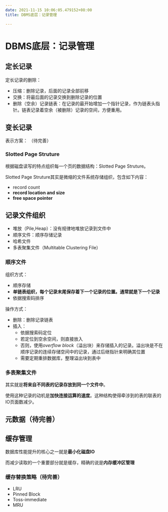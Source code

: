 ```yaml
---
date: 2021-11-15 10:06:05.479152+08:00
title: DBMS底层：记录管理

---
```

# DBMS底层：记录管理
## 定长记录
定长记录的删除：
- 压缩：删除记录，后面的记录全部前移
- 交换：将最后面的记录交换到删除记录的位置
- 删除（空余）记录链表：在记录的最开始增加一个指针记录，作为链表头指针。链表记录着空余（被删除）记录的空间，方便重用。

## 变长记录
表示方案：
（待完善）

### Slotted Page Struture
根据磁盘读写的特点组织每一个页的数据结构：Slotted Page Struture。

Slotted Page Struture其实是微缩的文件系统存储组织，包含如下内容：
- record count
- **record location and size**
- **free space pointer**

## 记录文件组织
- 堆放（Pile,Heap）：没有规律地堆放记录到文件中
- 顺序文件：顺序存储记录
- 哈希文件
- 多表聚集文件（Multitable Clustering File）

### 顺序文件
组织方式：
- 顺序存储
- **单链表组织，每个记录末尾保存着下一个记录的位置。通常就是下一个记录**
- 依据搜索码排序

操作方式：
- 删除：删除记录链表
- 插入：
  - 依据搜索码定位
  - 若定位到空余空间，则直接放入
  - 否则，使用*overflow block*（溢出块）来存储插入的记录。溢出块是不在顺序记录的连续存储空间中的记录，通过后继指针来明确其位置
  - 需要定期重排数据库，整理溢出块到表中


### 多表聚集文件
其实就是**将来自不同表的记录存放到同一个文件中**。

使用这种记录的动机是**加快连接运算的速度**。这种结构使得牵涉到的表的联表的IO页面数减少。


## 元数据（待完善）

## 缓存管理

数据库性能提升的核心之一就是**最小化磁盘IO**

而减少读取的一个重要部分就是缓存，精确的说是**内存缓冲区管理**

### 缓存替换策略（待完善）
- LRU
- Pinned Block
- Toss-immediate
- MRU